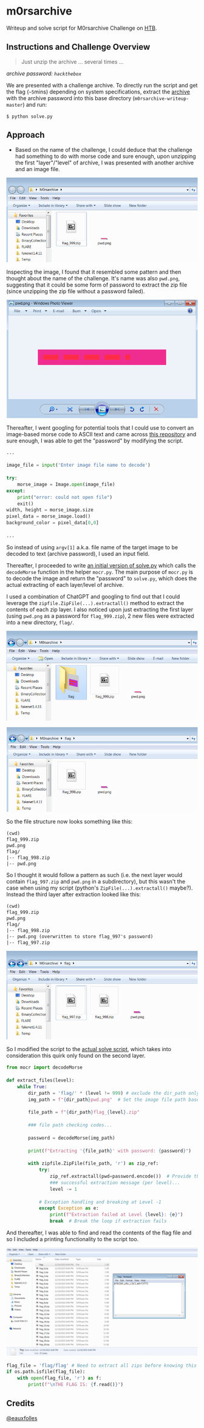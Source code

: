 # m0rsarchive

Writeup and solve script for M0rsarchive Challenge on [HTB](https://app.hackthebox.com/challenges/m0rsarchive).

## Instructions and Challenge Overview

>Just unzip the archive ... several times ...

_archive password: `hackthebox`_

We are presented with a challenge archive. To directly run the script and get the flag (`~5`mins) depending on system specifications, extract the [archive](./assets/M0rsarchive.zip) with the archive password into this base directory (`m0rsarchive-writeup-master`) and run:
```
$ python solve.py
```

## Approach
- Based on the name of the challenge, I could deduce that the challenge had something to do with morse code and sure enough, upon unzipping the first "layer"/"level" of archive, I was presented with another archive and an image file.

![layer_1](./assets/layer_1.png)

Inspecting the image, I found that it resembled some pattern and then thought about the name of the challenge. It's name was also `pwd.png`, suggesting that it could be some form of password to extract the zip file (since unzipping the zip file without a password failed).

![morse like](./assets/morse_like.png)


Thereafter, I went googling for potential tools that I could use to convert an image-based morse code to ASCII text and came across [this repository](https://github.com/eauxfolles/morse-ocr) and sure enough, I was able to get the "password" by modifying the script.

```python
...

image_file = input('Enter image file name to decode')

try:
    morse_image = Image.open(image_file)
except:
    print("error: could not open file")
    exit()
width, height = morse_image.size
pixel_data = morse_image.load()
background_color = pixel_data[0,0]

...
```

So instead of using `argv[1]` a.k.a. file name of the target image to be decoded to text (archive password), I used an input field.

Thereafter, I proceeded to write [an initial version of solve.py](./initial_solve.py) which calls the `decodeMorse` function in the helper `mocr.py`. The main purpose of `mocr.py` is to decode the image and return the "password" to `solve.py`, which does the actual extracting of each layer/level of archive.

I used a combination of ChatGPT and googling to find out that I could leverage the `zipfile.ZipFile(...).extractall()` method to extract the contents of each zip layer. I also noticed upon just extracting the first layer (using `pwd.png` as a password for `flag_999.zip`), 2 new files were extracted into a new directory, `flag/`.

![layer_1-e](./assets/layer_1-extracted.png)

![layer_2](./assets/layer_2.png)

So the file structure now looks something like this:

```
(cwd)
flag_999.zip
pwd.png
flag/
|-- flag_998.zip
|-- pwd.png
```

So I thought it would follow a pattern as such (i.e. the next layer would contain `flag_997.zip` and `pwd.png` in a subdirectory), but this wasn't the case when using my script (python's `ZipFile(...).extractall()` maybe?). Instead the third layer after extraction looked like this:

```
(cwd)
flag_999.zip
pwd.png
flag/
|-- flag_998.zip
|-- pwd.png (overwritten to store flag_997's password)
|-- flag_997.zip
```

![layer_2-e](./assets/layer_2-extracted.png)

So I modified the script to the [actual solve script](./solve.py), which takes into consideration this quirk only found on the second layer.

```python
from mocr import decodeMorse

def extract_files(level):
    while True:
        dir_path = 'flag/' * (level != 999) # exclude the dir_path only on first layer
        img_path = f"{dir_path}pwd.png"  # Set the image file path based on the level

        file_path = f"{dir_path}flag_{level}.zip"

        ### file path checking codes...

        password = decodeMorse(img_path)

        print(f"Extracting '{file_path}' with password: {password}")

        with zipfile.ZipFile(file_path, 'r') as zip_ref:
            try:
                zip_ref.extractall(pwd=password.encode())  # Provide the password to extract the contents
                ### successful extraction message (per level)...
                level -= 1

            # Exception handling and breaking at Level -1
            except Exception as e:
                print(f"Extraction failed at Level {level}: {e}")
                break  # Break the loop if extraction fails
```

And thereafter, I was able to find and read the contents of the flag file and so I included a printing functionality to the script too.

![flag](./assets/flag.png)

```python
flag_file = 'flag/flag' # Need to extract all zips before knowing this filename
if os.path.isfile(flag_file):
    with open(flag_file, 'r') as f:
        print(f"\nTHE FLAG IS: {f.read()}")
```

## Credits
[@eauxfolles](https://github.com/eauxfolles)